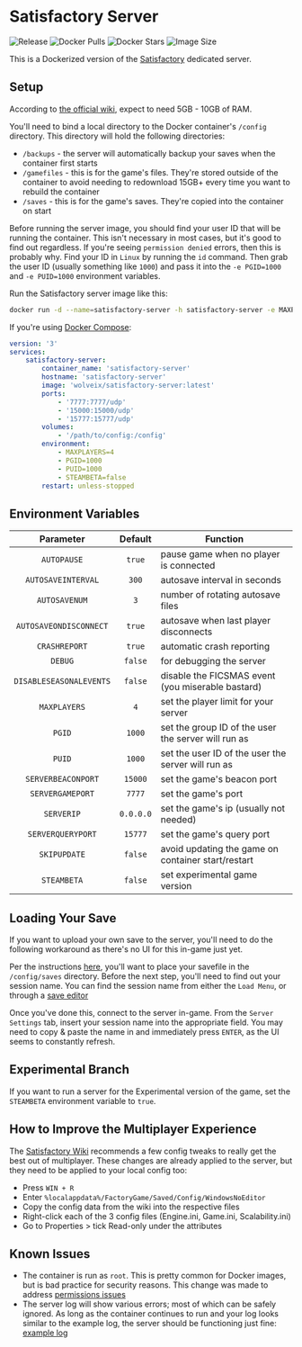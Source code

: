 # Satisfactory Server

![Release](https://img.shields.io/github/v/release/wolveix/satisfactory-server)
![Docker Pulls](https://img.shields.io/docker/pulls/wolveix/satisfactory-server)
![Docker Stars](https://img.shields.io/docker/stars/wolveix/satisfactory-server)
![Image Size](https://img.shields.io/docker/image-size/wolveix/satisfactory-server)

This is a Dockerized version of the [Satisfactory](https://store.steampowered.com/app/526870/Satisfactory/) dedicated server.

## Setup

According to [the official wiki](https://satisfactory.fandom.com/wiki/Dedicated_servers), expect to need 5GB - 10GB of RAM.

You'll need to bind a local directory to the Docker container's `/config` directory. This directory will hold the following directories:

- `/backups` - the server will automatically backup your saves when the container first starts
- `/gamefiles` - this is for the game's files. They're stored outside of the container to avoid needing to redownload 15GB+ every time you want to rebuild the container
- `/saves` - this is for the game's saves. They're copied into the container on start

Before running the server image, you should find your user ID that will be running the container. This isn't necessary in most cases, but it's good to find out regardless. If you're seeing `permission denied` errors, then this is probably why. Find your ID in `Linux` by running the `id` command. Then grab the user ID (usually something like `1000`) and pass it into the `-e PGID=1000` and `-e PUID=1000` environment variables.

Run the Satisfactory server image like this:

```bash
docker run -d --name=satisfactory-server -h satisfactory-server -e MAXPLAYERS=4 -e PGID=1000 -e PUID=1000 -e STEAMBETA=false -v /path/to/config:/config -p 7777:7777/udp -p 15000:15000/udp -p 15777:15777/udp wolveix/satisfactory-server:latest
```

If you're using [Docker Compose](https://docs.docker.com/compose/):

```yaml
version: '3'
services:
    satisfactory-server:
        container_name: 'satisfactory-server'
        hostname: 'satisfactory-server'
        image: 'wolveix/satisfactory-server:latest'
        ports:
            - '7777:7777/udp'
            - '15000:15000/udp'
            - '15777:15777/udp'
        volumes:
            - '/path/to/config:/config'
        environment:
            - MAXPLAYERS=4
            - PGID=1000
            - PUID=1000
            - STEAMBETA=false
        restart: unless-stopped
```

## Environment Variables

| Parameter | Default | Function |
| :---: | :---: | --- |
| `AUTOPAUSE` | `true` | pause game when no player is connected |
| `AUTOSAVEINTERVAL` | `300` | autosave interval in seconds |
| `AUTOSAVENUM` | `3` | number of rotating autosave files |
| `AUTOSAVEONDISCONNECT` | `true` | autosave when last player disconnects |
| `CRASHREPORT` | `true` | automatic crash reporting |
| `DEBUG` | `false` | for debugging the server |
| `DISABLESEASONALEVENTS` | `false` | disable the FICSMAS event (you miserable bastard) |
| `MAXPLAYERS` | `4` | set the player limit for your server |
| `PGID` | `1000` | set the group ID of the user the server will run as |
| `PUID` | `1000` | set the user ID of the user the server will run as |
| `SERVERBEACONPORT` | `15000` | set the game's beacon port |
| `SERVERGAMEPORT` | `7777` | set the game's port |
| `SERVERIP` | `0.0.0.0` | set the game's ip (usually not needed) |
| `SERVERQUERYPORT` | `15777` | set the game's query port |
| `SKIPUPDATE` | `false` | avoid updating the game on container start/restart |
| `STEAMBETA` | `false` | set experimental game version |

## Loading Your Save

If you want to upload your own save to the server, you'll need to do the following workaround as there's no UI for this in-game just yet.

Per the instructions [here](https://satisfactory.fandom.com/wiki/Dedicated_servers#Loading_save_file), you'll want to place your savefile in the `/config/saves` directory. Before the next step, you'll need to find out your session name. You can find the session name from either the `Load Menu`, or through a [save editor](https://satisfactory-calculator.com/en/interactive-map)

Once you've done this, connect to the server in-game. From the `Server Settings` tab, insert your session name into the appropriate field. You may need to copy & paste the name in and immediately press `ENTER`, as the UI seems to constantly refresh.

## Experimental Branch

If you want to run a server for the Experimental version of the game, set the `STEAMBETA` environment variable to `true`.

## How to Improve the Multiplayer Experience

The [Satisfactory Wiki](https://satisfactory.fandom.com/wiki/Multiplayer#Engine.ini) recommends a few config tweaks to really get the best out of multiplayer. These changes are already applied to the server, but they need to be applied to your local config too:

- Press `WIN + R`
- Enter `%localappdata%/FactoryGame/Saved/Config/WindowsNoEditor`
- Copy the config data from the wiki into the respective files
- Right-click each of the 3 config files (Engine.ini, Game.ini, Scalability.ini)
- Go to Properties > tick Read-only under the attributes

## Known Issues

- The container is run as `root`. This is pretty common for Docker images, but is bad practice for security reasons. This change was made to address [permissions issues](https://github.com/wolveix/satisfactory-server/issues/44)
- The server log will show various errors; most of which can be safely ignored. As long as the container continues to run and your log looks similar to the example log, the server should be functioning just fine: [example log](https://github.com/wolveix/satisfactory-server/blob/main/server.log)
